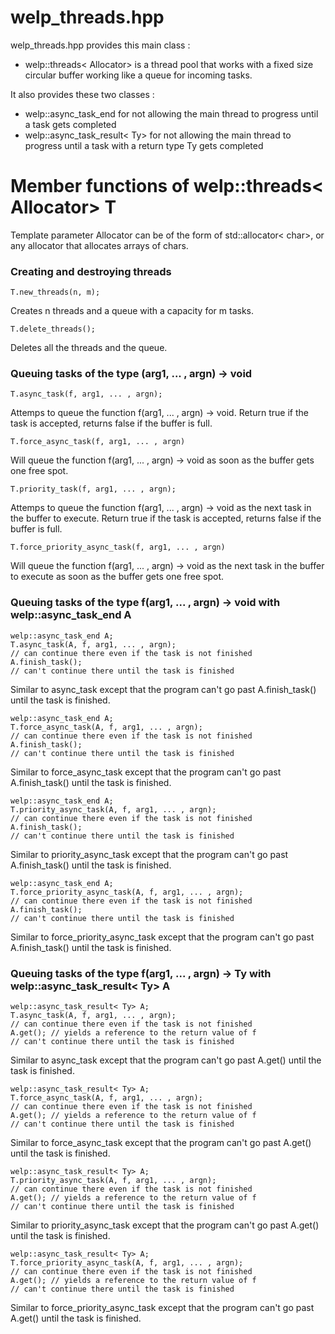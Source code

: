 # welp_threads.hpp

welp_threads.hpp provides this main class :

- welp::threads< Allocator> is a thread pool that works with a fixed size circular buffer working like a queue for incoming tasks.

It also provides these two classes :

- welp::async_task_end for not allowing the main thread to progress until a task gets completed
- welp::async_task_result< Ty> for not allowing the main thread to progress until a task with a return type Ty gets completed

# Member functions of welp::threads< Allocator> T

Template parameter Allocator can be of the form of std::allocator< char>, or any allocator that allocates arrays of chars.

### Creating and destroying threads

	T.new_threads(n, m); 

Creates n threads and a queue with a capacity for m tasks.

	T.delete_threads(); 

Deletes all the threads and the queue.

### Queuing tasks of the type (arg1, ... , argn) -> void

	T.async_task(f, arg1, ... , argn); 

Attemps to queue the function f(arg1, ... , argn) -> void. Return true if the task is accepted, returns false if the buffer is full.

	T.force_async_task(f, arg1, ... , argn) 

Will queue the function f(arg1, ... , argn) -> void as soon as the buffer gets one free spot.

	T.priority_task(f, arg1, ... , argn); 

Attemps to queue the function f(arg1, ... , argn) -> void as the next task in the buffer to execute. Return true if the task is accepted, returns false if the buffer is full.

	T.force_priority_async_task(f, arg1, ... , argn) 

Will queue the function f(arg1, ... , argn) -> void as the next task in the buffer to execute as soon as the buffer gets one free spot.

### Queuing tasks of the type f(arg1, ... , argn) -> void with welp::async_task_end A

	welp::async_task_end A;
	T.async_task(A, f, arg1, ... , argn);
	// can continue there even if the task is not finished
	A.finish_task();
	// can't continue there until the task is finished

Similar to async_task except that the program can't go past A.finish_task() until the task is finished.

	welp::async_task_end A;
	T.force_async_task(A, f, arg1, ... , argn);
	// can continue there even if the task is not finished
	A.finish_task();
	// can't continue there until the task is finished

Similar to force_async_task except that the program can't go past A.finish_task() until the task is finished.

	welp::async_task_end A;
	T.priority_async_task(A, f, arg1, ... , argn);
	// can continue there even if the task is not finished
	A.finish_task();
	// can't continue there until the task is finished

Similar to priority_async_task except that the program can't go past A.finish_task() until the task is finished.

	welp::async_task_end A;
	T.force_priority_async_task(A, f, arg1, ... , argn);
	// can continue there even if the task is not finished
	A.finish_task();
	// can't continue there until the task is finished

Similar to force_priority_async_task except that the program can't go past A.finish_task() until the task is finished.

### Queuing tasks of the type f(arg1, ... , argn) -> Ty with welp::async_task_result< Ty> A

	welp::async_task_result< Ty> A;
	T.async_task(A, f, arg1, ... , argn);
	// can continue there even if the task is not finished
	A.get(); // yields a reference to the return value of f
	// can't continue there until the task is finished

Similar to async_task except that the program can't go past A.get() until the task is finished.

	welp::async_task_result< Ty> A;
	T.force_async_task(A, f, arg1, ... , argn);
	// can continue there even if the task is not finished
	A.get(); // yields a reference to the return value of f
	// can't continue there until the task is finished

Similar to force_async_task except that the program can't go past A.get() until the task is finished.

	welp::async_task_result< Ty> A;
	T.priority_async_task(A, f, arg1, ... , argn);
	// can continue there even if the task is not finished
	A.get(); // yields a reference to the return value of f
	// can't continue there until the task is finished

Similar to priority_async_task except that the program can't go past A.get() until the task is finished.

	welp::async_task_result< Ty> A;
	T.force_priority_async_task(A, f, arg1, ... , argn);
	// can continue there even if the task is not finished
	A.get(); // yields a reference to the return value of f
	// can't continue there until the task is finished

Similar to force_priority_async_task except that the program can't go past A.get() until the task is finished.
